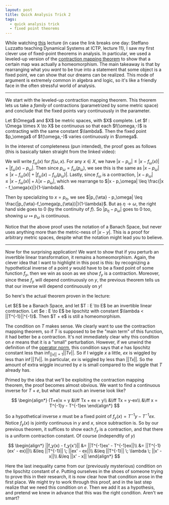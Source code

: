 ```yaml
---
layout: post
title: Quick Analysis Trick 2
tags:
  - quick analysis trick
  - fixed point theorems
---
```


While watching [this](https://www.youtube.com/watch?v=dpBb55MtbPs&list=PLLq_gUfXAnkmC-VWIJ_HW8cdOZLEtHfXJ&index=11)
lecture (in case the link breaks one day: Steffano Luzzatto teaching Dynamical Systems at ICTP, lecture 11),
I saw my first clever use of fixed-point theorems in analysis. In particular,
we used a leveled-up version of the 
[contraction mapping theorem](https://en.wikipedia.org/wiki/Banach_fixed-point_theorem)
to show that a certain map was actually a homeomorphism. The main takeaway
is that by rearranging what you _want_ to be true into a statement that
some object is a fixed point, we can show that our dreams can be realized.
This mode of argument is extremely common in algebra and logic, so it's
like a friendly face in the often stressful world of analysis.

---

We start with the leveled-up contraction mapping theorem. This theorem 
lets us take a _family_ of contractions (parametrized by some metric space)
and conclude that the fixed points vary continuously in the parameter.

<div class="boxed" markdown=1>
  Let $\Omega$ and $X$ be metric spaces, with $X$ complete. 
  Let $f : \Omega \times X \to X$ be continuous so that each $f(\omega,-)$ 
  is contracting with the same constant $\lambda$. Then the fixed point
  $p_\omega$ of $f(\omega,-)$ varies continuously in $\omega$.
</div>

In the interest of completeness (pun intended), the proof goes as follows
(this is basically taken straight from the linked video):

We will write $f_\omega(x)$ for $f(\omega,x)$. For any $x \in X$, we have 
$|x - p_\omega| \leq |x - f_\omega(x)| + |f_\omega(x) - p_\omega|$.
Then since $p_\omega = f_\omega(p_\omega)$, we see this is the same as
$|x - p_\omega| \leq |x - f_\omega(x)| + |f_\omega(x) - f_\omega(p_\omega)|$.
Lastly, since $f_\omega$ is a contraction, 
$|x - p_\omega| \leq |x - f_\omega(x)| + \lambda|x - p_\omega|$,
which we rearrange to $|x - p_\omega| \leq \frac{|x - f_\omega(x)|}{1-\lambda}$.

Then by specializing to $x = p_{\eta}$, we see
$|p_{\eta} - p_\omega| \leq \frac{|p_{\eta}-f_\omega(p_{\eta})|}{1-\lambda}$.
But as $\eta \to \omega$, the right hand side goes to $0$ 
(by the continuity of $f$). So $|p_{\eta} - p_\omega|$ goes to $0$ too,
showing $\omega \mapsto p_\omega$ is continuous.

Notice that the above proof uses the notation of a Banach Space, but never uses
anything more than the metric-ness of $|x-y|$. This is a proof for arbitrary
metric spaces, despite what the notation might lead you to believe.

---

Now for the surprising application! We want to show that if you perturb an
invertible linear transformation, it remains a homeomorphism. Again, the clever 
idea that I want to highlight in this post is this: by recognizing a hypothetical
inverse of a point $y$ would have to be a fixed point of some function $f_y$,
then we win as soon as we show $f_y$ is a contraction. Moreover, since these
$f_y$ will depend continuously on $y$, the previous theorem tells us that 
our inverse will depend continuously on $y$! 

So here's the actual theorem proven in the lecture:

<div class="boxed" markdown=1>
  Let $E$ be a Banach Space, and let $T : E \to E$ be an 
  invertible linear contraction. Let $e : E \to E$ 
  be lipschitz with constant $\lambda < ||T^{-1}||^{-1}$. Then 
  $T + e$ is still a homeomorphism.
</div>

The condition on $T$ makes sense. We clearly want to use the contraction 
mapping theorem, so if $T$ is supposed to be the "main term" of this function,
it had better be a contraction. It's not immediately clear why this condition
on $e$ means that it is a "small" perturbation. However, if we unwind the
definition of the [operator norm](https://en.wikipedia.org/wiki/Operator_norm),
this condition says that $e$ has lipschitz constant less than 
$\inf_{||v||=1} ||Tv||$. So if I wiggle $x$ a little, $ex$ is wiggled by 
less than $\inf ||Tv||$. In particular, $ex$ is wiggled by less than $||Tx||$.
So the amount of extra wiggle incurred by $e$ is small compared to the wiggle
that $T$ already has.

Primed by the idea that we'll be exploiting the contraction mapping theorem, 
the proof becomes almost obvious. We want to find a continuous inverse for
$T+e$, but what must such an inverse look like? 

$$
\begin{align*}
(T+e)x = y 
&\iff Tx + ex = y\\
&\iff Tx = y-ex\\
&\iff x = T^{-1}y - T^{-1}ex
\end{align*}
$$

So a hypothetical inverse $x$ must be a fixed point of $f_y(x) = T^{-1}y - T^{-1}ex$.
Notice $f_y(x)$ is jointly continuous in $y$ and $x$, since subtraction is. 
So by our previous theorem, it suffices to show each $f_y$ is a contraction,
and that there is a uniform contraction constant. Of course (independtly of $y$)

$$
\begin{align*}
||f_y(x) - f_y(x')|| 
&= ||T^{-1}ex' - T^{-1}ex||\\
&= ||T^{-1}(ex' - ex)||\\
&\leq ||T^{-1}|| \; ||ex' - ex||\\
&\leq ||T^{-1}|| \; \lambda \; ||x' - x||\\
&\leq ||x' - x||
\end{align*}
$$

Here the last inequality came from our (previously mysterious) condition on
the lipschitz constant of $e$. Putting ourselves in the shoes of someone trying
to prove this in their research, it is now clear how that condition arose
in the first place. We might try to work through this proof, and in the last
step realize that we need this condition on $e$. Then we add it as a hypothesis,
and pretend we knew in advance that this was the right condition. Aren't we smart?
